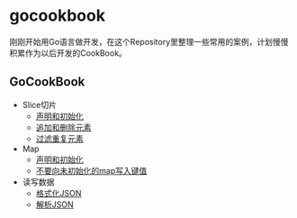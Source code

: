 # gocookbook


刚刚开始用Go语言做开发，在这个Repository里整理一些常用的案例，计划慢慢积累作为以后开发的CookBook。

## GoCookBook

- Slice切片
  - [声明和初始化](https://github.com/kevinyan815/gocookbook/issues/3)
  - [追加和删除元素](https://github.com/kevinyan815/gocookbook/issues/4)
  - [过滤重复元素](https://github.com/kevinyan815/gocookbook/issues/5)
- Map
  - [声明和初始化](https://github.com/kevinyan815/gocookbook/issues/6)
  - [不要向未初始化的map写入键值](https://github.com/kevinyan815/gocookbook/issues/7)
- 读写数据
  - [格式化JSON](https://github.com/kevinyan815/gocookbook/issues/2)
  - [解析JSON](https://github.com/kevinyan815/gocookbook/issues/1)
